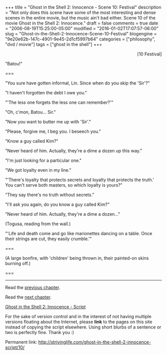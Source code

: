 +++
title = "Ghost in the Shell 2: Innocence - Scene 10: Festival"
description = "Not only does this scene have some of the most interesting and dense scenes in the entire movie, but the music ain't bad either.  Scene 10 of the movie Ghost in the Shell 2: Innocence."
draft = false
comments = true
date = "2006-08-19T15:25:00-05:00"
modified = "2016-01-02T17:07:57-06:00"
slug = "Ghost-in-the-Shell-2-Innocence-Scene-10-Festival"
blogengine = "9e20e62b-147c-4901-9e45-2d1cf5997b64"
categories = ["philosophy", "dvd / movie"]
tags = ["ghost in the shell"]
+++

<p style="text-align: right">
[10 Festival]
</p>

<p>
&quot;Batou!&quot;
</p>

<p>
===
</p>

<p>
&quot;You sure have gotten informal, Lin. Since when do you skip the &#39;Sir&#39;?&quot;
</p>

<!--more-->

<p>
&quot;I haven&#39;t forgotten the debt I owe you.&quot;
</p>

<p>
&quot;&#39;The less one forgets the less one can remember?&#39;&quot;
</p>

<p>
&quot;Oh, c&#39;mon, Batou... Sir.&quot;
</p>

<p>
&quot;Now you want to butter me up with &#39;Sir&#39;.&quot;
</p>

<p>
&quot;Please, forgive me, I beg you. I beseech you.&quot;
</p>

<p>
&quot;Know a guy called Kim?&quot;<!--adsense-->
</p>

<p>
&quot;Never heard of him. Actually, they&#39;re a dime a dozen up this way.&quot;
</p>

<p>
&quot;I&#39;m just looking for a particular one.&quot;
</p>

<p>
&quot;We got loyalty even in my line.&quot;
</p>

<p>
&quot;&#39;There&#39;s loyalty that protects secrets and loyalty that protects the truth.&#39; You can&#39;t serve both masters, so which loyalty is yours?&quot;
</p>

<p>
&quot;They say there&#39;s no truth without secrets.&quot;
</p>

<p>
&quot;I&#39;ll ask you again, do you know a guy called Kim?&quot;
</p>

<p>
&quot;Never heard of him. Actually, they&#39;re a dime a dozen...&quot;
</p>

<p>
(Togusa, reading from the wall.)
</p>

<p>
&quot;&#39;Life and death come and go like marionettes dancing on a table. Once their strings are cut, they easily crumble.&#39;&quot;
</p>

<p>
===
</p>

<p>
(A large bonfire, with &#39;children&#39; being thrown in, their painted-on skins burning off.)
</p>

<p>
===
</p>

<hr />

<p>
Read the <a href="/ghost-in-the-shell-2-innocence-script/09/">previous chapter</a>.
</p>

<p>
Read the <a href="/ghost-in-the-shell-2-innocence-script/11/">next chapter</a>.
</p>

<p>
<a href="/ghost-in-the-shell-2-innocence-script/">Ghost in the Shell 2: Innocence - Script</a>
</p>

<div class="tip">
<p>
For the sake of version control and in the interest of not having multiple versions floating about the Internet, please <strong>link</strong> to the pages on this site instead of copying the script elsewhere. Using short blurbs of a sentence or two is perfectly fine.  Thank you :)
</p>
<p>
Permanent link: <a href="/ghost-in-the-shell-2-innocence-script/10/">http://strivinglife.com/ghost-in-the-shell-2-innocence-script/10/</a>
</p>
</div>
